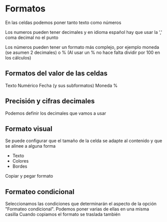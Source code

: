 # Formatos

En las celdas podemos poner tanto texto como números

Los numeros pueden tener decimales y en idioma español hay que usar la ',' coma decimal no el punto

Los números pueden tener un formato más complejo, por ejemplo moneda (se asumen 2 decimales) o % (Al usar un % no hace falta dividir por 100 en los cálculos)

## Formatos del valor de las celdas

Texto
Numérico
Fecha (y sus subformatos)
Moneda
%

## Precisión y cifras decimales
Podemos definir los decimales que vamos a usar


## Formato visual

Se puede configurar que el tamaño de la celda se adapte al contenido y que se alinee a alguna forma

* Texto
* Colores
* Bordes


Copiar y pegar formato

## Formateo condicional

Seleccionamos las condiciones que determinarán el aspecto de la opción "Formateo condicional".
Podemos poner varias de ellas en una misma casilla
Cuando copiamos el formato se traslada también
